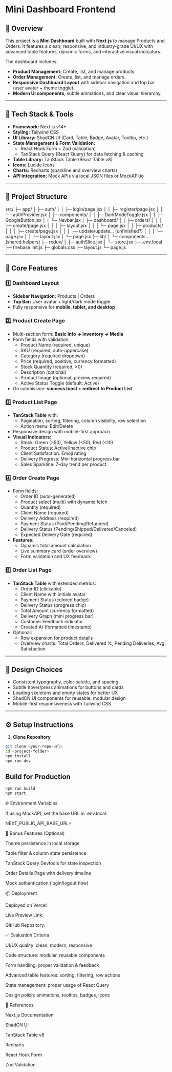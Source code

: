 # Mini Dashboard Frontend

## 🧭 Overview

This project is a **Mini Dashboard** built with **Next.js** to manage Products and Orders. It features a clean, responsive, and industry-grade UI/UX with advanced table features, dynamic forms, and interactive visual indicators.

The dashboard includes:

- **Product Management:** Create, list, and manage products.
- **Order Management:** Create, list, and manage orders.
- **Responsive Dashboard Layout** with sidebar navigation and top bar (user avatar + theme toggle).
- **Modern UI components**, subtle animations, and clear visual hierarchy.

---

## 🧱 Tech Stack & Tools

- **Framework:** Next.js v14+
- **Styling:** Tailwind CSS
- **UI Library:** ShadCN UI (Card, Table, Badge, Avatar, Tooltip, etc.)
- **State Management & Form Validation:**
  - React Hook Form + Zod (validation)
  - TanStack Query (React Query) for data fetching & caching
- **Table Library:** TanStack Table (React Table v8)
- **Icons:** Lucide Icons
- **Charts:** Recharts (sparkline and overview charts)
- **API Integration:** Mock APIs via local JSON files or MockAPI.io

---

## 📁 Project Structure

src/
├─ app/
│ ├─ auth/
│ │ ├─ login/page.jsx
│ │ ├─ register/page.jsx
│ │ └─ authProvider.jsx
│ ├─ components/
│ │ ├─ DarkModeToggle.jsx
│ │ ├─ GoogleButton.jsx
│ │ └─ Navbar.jsx
│ ├─ dashboard/
│ │ ├─ orders/
│ │ │ ├─ create/page.jsx
│ │ │ ├─ layout.jsx
│ │ │ └─ page.jsx
│ │ ├─ products/
│ │ │ ├─ create/page.jsx
│ │ │ ├─ update/update... (unfinished?)
│ │ │ └─ page.jsx
│ │ └─ layout.jsx
│ └─ page.jsx
├─ lib/
│ └─ components... (shared helpers)
├─ redux/
│ ├─ authSlice.jsx
│ └─ store.jsx
├─ .env.local
├─ firebase.init.js
├─ globals.css
├─ layout.js
└─ page.js


---

## 🧩 Core Features

### 1️⃣ Dashboard Layout
- **Sidebar Navigation:** Products | Orders
- **Top Bar:** User avatar + light/dark mode toggle
- Fully responsive for **mobile, tablet, and desktop**

### 2️⃣ Product Create Page
- Multi-section form: **Basic Info → Inventory → Media**
- Form fields with validation:
  - Product Name (required, unique)
  - SKU (required, auto-uppercase)
  - Category (required dropdown)
  - Price (required, positive, currency formatted)
  - Stock Quantity (required, ≥0)
  - Description (optional)
  - Product Image (optional, preview required)
  - Active Status Toggle (default: Active)
- On submission: **success toast + redirect to Product List**

### 3️⃣ Product List Page
- **TanStack Table** with:
  - Pagination, sorting, filtering, column visibility, row selection
  - Action menu: Edit/Delete
- Responsive design with mobile-first approach
- **Visual Indicators:**
  - Stock: Green (>50), Yellow (<50), Red (<10)
  - Product Status: Active/Inactive chip
  - Client Satisfaction: Emoji rating
  - Delivery Progress: Mini horizontal progress bar
  - Sales Sparkline: 7-day trend per product

### 4️⃣ Order Create Page
- Form fields:
  - Order ID (auto-generated)
  - Product select (multi) with dynamic fetch
  - Quantity (required)
  - Client Name (required)
  - Delivery Address (required)
  - Payment Status (Paid/Pending/Refunded)
  - Delivery Status (Pending/Shipped/Delivered/Canceled)
  - Expected Delivery Date (required)
- **Features:**
  - Dynamic total amount calculation
  - Live summary card (order overview)
  - Form validation and UX feedback

### 5️⃣ Order List Page
- **TanStack Table** with extended metrics:
  - Order ID (clickable)
  - Client Name with initials avatar
  - Payment Status (colored badge)
  - Delivery Status (progress chip)
  - Total Amount (currency formatted)
  - Delivery Graph (mini progress bar)
  - Customer Feedback indicator
  - Created At (formatted timestamp)
- Optional:
  - Row expansion for product details
  - Overview charts: Total Orders, Delivered %, Pending Deliveries, Avg. Satisfaction

---

## 🎨 Design Choices
- Consistent typography, color palette, and spacing
- Subtle hover/press animations for buttons and cards
- Loading skeletons and empty states for better UX
- ShadCN UI components for reusable, modular design
- Mobile-first responsiveness with Tailwind CSS

---

## ⚙️ Setup Instructions

1. **Clone Repository**
```bash
git clone <your-repo-url>
cd <project-folder>
npm install
npm run dev 
```
## Build for Production
```bash
npm run build
npm start 
```
🌐 Environment Variables

If using MockAPI, set the base URL in .env.local:

NEXT_PUBLIC_API_BASE_URL=<mock-api-url>

💾 Bonus Features (Optional)

Theme persistence in local storage

Table filter & column state persistence

TanStack Query Devtools for state inspection

Order Details Page with delivery timeline

Mock authentication (login/logout flow)

📦 Deployment

Deployed on Vercel

Live Preview Link: <your-live-link>

GitHub Repository: <your-github-link>

✅ Evaluation Criteria

UI/UX quality: clean, modern, responsive

Code structure: modular, reusable components

Form handling: proper validation & feedback

Advanced table features: sorting, filtering, row actions

State management: proper usage of React Query

Design polish: animations, tooltips, badges, icons

🔗 References

Next.js Documentation

ShadCN UI

TanStack Table v8

Recharts

React Hook Form

Zod Validation


